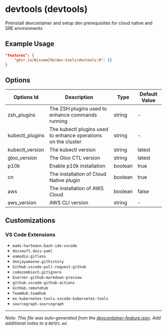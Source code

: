 
# devtools (devtools)

Preinstall devcontainer and setup dev prerequisites for cloud native and SRE environments

## Example Usage

```json
"features": {
    "ghcr.io/WissemChb/dev-tools/devtools:0": {}
}
```

## Options

| Options Id | Description | Type | Default Value |
|-----|-----|-----|-----|
| zsh_plugins | The ZSH plugins used to enhance commands running | string | - |
| kubectl_plugins | The kubectl plugins used to enhance operations on the cluster | string | - |
| kubectl_version | The kubectl version | string | latest |
| gloo_version | The Gloo CTL version | string | latest |
| p10k | Enable p10k installation | boolean | true |
| cn | The installation of Cloud Native plugin | boolean | true |
| aws | The installation of AWS Cloud | boolean | false |
| aws_version | AWS CLI version | string | - |

## Customizations

### VS Code Extensions

- `mads-hartmann.bash-ide-vscode`
- `docsmsft.docs-yaml`
- `eamodio.gitlens`
- `donjayamanne.githistory`
- `GitHub.vscode-pull-request-github`
- `codezombiech.gitignore`
- `bierner.github-markdown-preview`
- `github.vscode-github-actions`
- `GitHub.remotehub`
- `TeamHub.teamhub`
- `ms-kubernetes-tools.vscode-kubernetes-tools`
- `sourcegraph.sourcegraph`



---

_Note: This file was auto-generated from the [devcontainer-feature.json](https://github.com/WissemChb/dev-tools/blob/main/src/devtools/devcontainer-feature.json).  Add additional notes to a `NOTES.md`._
